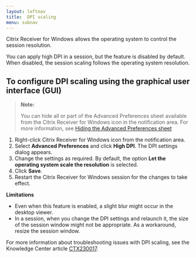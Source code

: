 ```yaml
---
layout: leftnav
title:  DPI scaling
menu: subnav
---
```


Citrix Receiver for Windows allows the operating system to control the session resolution.

You can apply high DPI in a session, but the feature is disabled by default. When disabled, the session scaling follows the operating system resolution.

## To configure DPI scaling using the graphical user interface (GUI)

> **Note:**
>
> You can hide all or part of the Advanced Preferences sheet available from the Citrix Receiver for Windows icon in the notification area. For more information, see [Hiding the Advanced Preferences sheet](https://docs.citrix.com/en-us/receiver/windows/current-release/configure/config-xdesktop/hiding-the-advanced-preferences-sheet.html)

1.  Right-click Citrix Receiver for Windows icon from the notification area.
2.  Select **Advanced Preferences** and click **High DPI**. The DPI settings dialog appears.
3.  Change the settings as required. By default, the option **Let the operating system scale the resolution** is selected.
4.  Click **Save**.
5.  Restart the Citrix Receiver for Windows session for the changes to take effect.

**Limitations**

*  Even when this feature is enabled, a slight blur might occur in the desktop viewer.
*  In a session, when you change the DPI settings and relaunch it, the size of the session window might not be appropriate. As a workaround, resize the session window.

For more information about troubleshooting issues with DPI scaling, see the Knowledge Center article [CTX230017](https://support.citrix.com/article/CTX230017).
